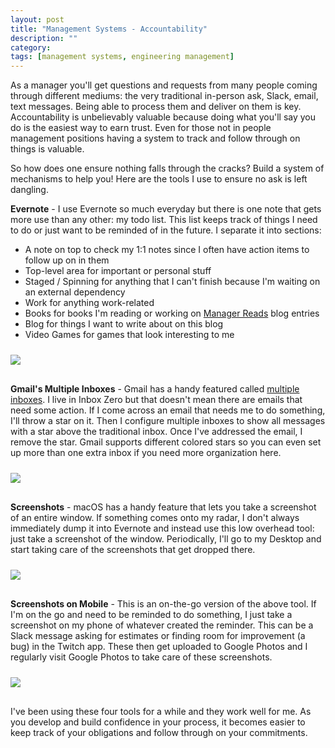 ```yaml
---
layout: post
title: "Management Systems - Accountability"
description: ""
category: 
tags: [management systems, engineering management]
---
```


As a manager you'll get questions and requests from many people coming through different mediums: the very traditional in-person ask, Slack, email, text messages. Being able to process them and deliver on them is key. Accountability is unbelievably valuable because doing what you'll say you do is the easiest way to earn trust. Even for those not in people management positions having a system to track and follow through on things is valuable.

So how does one ensure nothing falls through the cracks? Build a system of mechanisms to help you! Here are the tools I use to ensure no ask is left dangling.

**Evernote** - I use Evernote so much everyday but there is one note that gets more use than any other: my todo list. This list keeps track of things I need to do or just want to be reminded of in the future. I separate it into sections:

* A note on top to check my 1:1 notes since I often have action items to follow up on in them
* Top-level area for important or personal stuff
* Staged / Spinning for anything that I can't finish because I'm waiting on an external dependency
* Work for anything work-related
* Books for books I'm reading or working on [Manager Reads][1] blog entries
* Blog for things I want to write about on this blog
* Video Games for games that look interesting to me

<div>
    <img class="rounded-corners" style="max-width: 700px; border: 1px; margin-top: 10px;" src="{{ site.images2019 }}/09-02/evernote.png"/>
    <p class="caption-text" style="line-height: 1.5em; margin-bottom: 30px; margin-top: 6px;"><strong></strong></p>
</div>

**Gmail's Multiple Inboxes** - Gmail has a handy featured called [multiple inboxes][2]. I live in Inbox Zero but that doesn't mean there are emails that need some action. If I come across an email that needs me to do something, I'll throw a star on it. Then I configure multiple inboxes to show all messages with a star above the traditional inbox. Once I've addressed the email, I remove the star. Gmail supports different colored stars so you can even set up more than one extra inbox if you need more organization here.

<div>
    <img class="rounded-corners" style="max-width: 700px; border: 1px; margin-top: 10px;" src="{{ site.images2019 }}/09-02/gmail.png"/>
    <p class="caption-text" style="line-height: 1.5em; margin-bottom: 30px; margin-top: 6px;"><strong></strong></p>
</div>
 
**Screenshots** - macOS has a handy feature that lets you take a screenshot of an entire window. If something comes onto my radar, I don't always immediately dump it into Evernote and instead use this low overhead tool: just take a screenshot of the window. Periodically, I'll go to my Desktop and start taking care of the screenshots that get dropped there.

<div>
    <img class="rounded-corners" style="max-width: 700px; border: 1px; margin-top: 10px;" src="{{ site.images2019 }}/09-02/screenshots.png"/>
    <p class="caption-text" style="line-height: 1.5em; margin-bottom: 30px; margin-top: 6px;"><strong></strong></p>
</div>

**Screenshots on Mobile** - This is an on-the-go version of the above tool. If I'm on the go and need to be reminded to do something, I just take a screenshot on my phone of whatever created the reminder. This can be a Slack message asking for estimates or finding room for improvement (a bug) in the Twitch app. These then get uploaded to Google Photos and I regularly visit Google Photos to take care of these screenshots.

<div>
    <img class="rounded-corners" style="max-width: 700px; border: 1px; margin-top: 10px;" src="{{ site.images2019 }}/09-02/mobile-screenshots.png"/>
    <p class="caption-text" style="line-height: 1.5em; margin-bottom: 30px; margin-top: 6px;"><strong></strong></p>
</div>

I've been using these four tools for a while and they work well for me. As you develop and build confidence in your process, it becomes easier to keep track of your obligations and follow through on your commitments.

[1]: {{site.base_url}}/archive/#manager+reads
[2]: https://support.google.com/a/users/answer/9282966?hl=en
